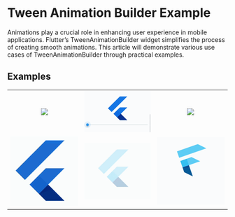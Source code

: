 # Tween Animation Builder Example

Animations play a crucial role in enhancing user experience in mobile applications. Flutter’s TweenAnimationBuilder widget simplifies the process of creating smooth animations. This article will demonstrate various use cases of TweenAnimationBuilder through practical examples.


## Examples

<div  style="text-align: center">
    <table>
        <tr>
            <td style="text-align: center">
                <a href="https://medium.com/@sivakarthikayan.cs/creating-engaging-animations-in-flutter-using-tweenanimationbuilder-783eadb2af84">
                    <img src="https://github.com/sivakarthikayan-cs/tween_animation_builder_examples/assets/139855522/4b0ace59-34c3-40fc-8592-329486fca3c1" width="200"/>
                </a>
            </td>            
            <td style="text-align: center">
                <a href="https://medium.com/@sivakarthikayan.cs/creating-engaging-animations-in-flutter-using-tweenanimationbuilder-783eadb2af84">
                    <img src="https://github.com/sivakarthikayan-cs/tween_animation_builder_examples/blob/master/assets/gif/ColorAnimationWithSlider_tween.gif?raw=true" width="200"/>
                </a>
            </td>
            <td style="text-align: center">
                <a href="https://medium.com/@sivakarthikayan.cs/creating-engaging-animations-in-flutter-using-tweenanimationbuilder-783eadb2af84">
                    <img src="https://github-production-user-asset-6210df.s3.amazonaws.com/125366724/333049325-7ee3882f-deb1-4091-8eb4-0f45a9537e82.gif?X-Amz-Algorithm=AWS4-HMAC-SHA256&X-Amz-Credential=AKIAVCODYLSA53PQK4ZA%2F20240523%2Fus-east-1%2Fs3%2Faws4_request&X-Amz-Date=20240523T052443Z&X-Amz-Expires=300&X-Amz-Signature=7f0b8ac898de03923b6d8263d0ec9365b56311e0367c063dcf632320ea41acc5&X-Amz-SignedHeaders=host&actor_id=125366724&key_id=0&repo_id=804192580" width="200" />
                </a>
            </td>
        </tr>
        <tr>
            <td style="text-align: center">
                <a href="https://medium.com/@sivakarthikayan.cs/creating-engaging-animations-in-flutter-using-tweenanimationbuilder-783eadb2af84">
                    <img src="https://github.com/sivakarthikayan-cs/tween_animation_builder_examples/blob/master/assets/gif/ColorAnimation_tween.gif?raw=true" width="200"/>
                </a>
            </td>
            <td style="text-align: center">
                <a href="https://medium.com/@sivakarthikayan.cs/creating-engaging-animations-in-flutter-using-tweenanimationbuilder-783eadb2af84">
                    <img src="https://github.com/sivakarthikayan-cs/tween_animation_builder_examples/blob/master/assets/gif/OpacityAnimation_tween_animation_builder.gif?raw=true" width="200"/>
                </a>
            </td>
            <td style="text-align: center">
                <a href="https://medium.com/@sivakarthikayan.cs/creating-engaging-animations-in-flutter-using-tweenanimationbuilder-783eadb2af84">
                    <img src="https://github.com/sivakarthikayan-cs/tween_animation_builder_examples/blob/master/assets/gif/PositionAndScaleAnimation.gif?raw=true" width="200"/>
                </a>
            </td>
        </tr>
    </table>
</div>
